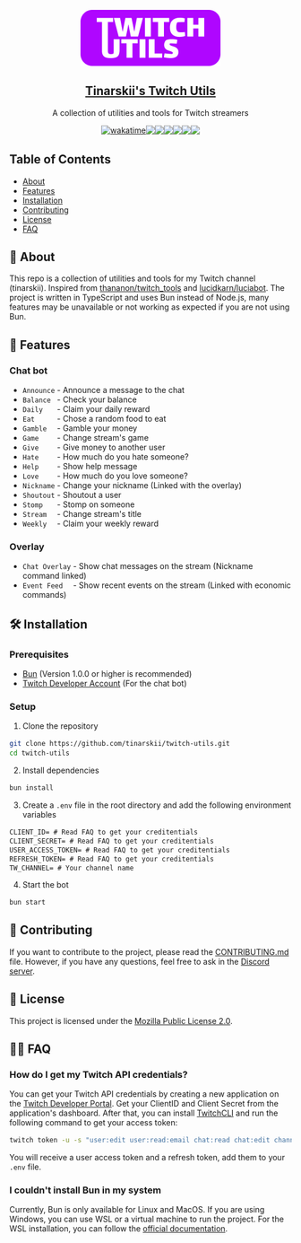 <p align="center">
  <a href="https://zelar.tinarskii.com/">
    <img src="docs/logo.png" />
    <h2 align="center">
      Tinarskii's Twitch Utils
    </h2>
  </a>
  <p align="center">
    A collection of utilities and tools for Twitch streamers
  </p>
  <div style="display: flex; flex-wrap: wrap; justify-items: center; justify-content: center">
<a href="https://wakatime.com/badge/user/5cb7cd14-ac7e-4fc0-9f81-6036760cb6a3/project/018dddd9-a419-43b0-95cd-8348fafaccad"><img src="https://wakatime.com/badge/user/5cb7cd14-ac7e-4fc0-9f81-6036760cb6a3/project/018dddd9-a419-43b0-95cd-8348fafaccad.svg" alt="wakatime"></a>
<a href="https://github.com/tinarskii/twitch-utils/pulse"><img src="https://img.shields.io/github/commit-activity/m/badges/shields" /></a>
    <img src="https://img.shields.io/github/license/tinarskii/twitch-utils" />   
    <img src="https://img.shields.io/github/languages/top/tinarskii/twitch-utils" />
    <a href="https://discord.gg/vkW7YMyYaf"><img src="https://img.shields.io/discord/964718161624715304" /></a>
    <a href="/.github/CODE_OF_CONDUCT.md"><img src="https://img.shields.io/badge/Contributor%20Covenant-2.1-4baaaa.svg" /></a>
    <img src="https://img.shields.io/badge/code_style-prettier-ff69b4.svg?style=plastic" />
  </div>
</p>

## Table of Contents

- [About](#-about)
- [Features](#-features)
- [Installation](#-installation)
- [Contributing](#-contributing)
- [License](#-license)
- [FAQ](#-faq)

## 🤔 About

This repo is a collection of utilities and tools for my Twitch channel (tinarskii). Inspired
from [thananon/twitch_tools](https://github.com/thananon/twitch_tools)
and [lucidkarn/luciabot](https://github.com/lucidkarn/luciabot).
The project is written in TypeScript and uses Bun instead of Node.js, many features may be unavailable or not working as
expected if you are not using Bun.

## 📍 Features

### Chat bot

- `Announce` - Announce a message to the chat
- `Balance ` - Check your balance
- `Daily   ` - Claim your daily reward
- `Eat     ` - Chose a random food to eat
- `Gamble  ` - Gamble your money
- `Game    ` - Change stream's game
- `Give    ` - Give money to another user
- `Hate    ` - How much do you hate someone?
- `Help    ` - Show help message
- `Love    ` - How much do you love someone?
- `Nickname` - Change your nickname (Linked with the overlay)
- `Shoutout` - Shoutout a user
- `Stomp   ` - Stomp on someone
- `Stream  ` - Change stream's title
- `Weekly  ` - Claim your weekly reward

### Overlay

- `Chat Overlay` - Show chat messages on the stream (Nickname command linked)
- `Event Feed  ` - Show recent events on the stream (Linked with economic commands)

## 🛠️ Installation

### Prerequisites

- [Bun](https://bun.sh) (Version 1.0.0 or higher is recommended)
- [Twitch Developer Account](https://dev.twitch.tv/) (For the chat bot)

### Setup

1. Clone the repository

```sh
git clone https://github.com/tinarskii/twitch-utils.git
cd twitch-utils
```

2. Install dependencies

```sh
bun install
```

3. Create a `.env` file in the root directory and add the following environment variables

```dotenv
CLIENT_ID= # Read FAQ to get your creditentials
CLIENT_SECRET= # Read FAQ to get your creditentials
USER_ACCESS_TOKEN= # Read FAQ to get your creditentials
REFRESH_TOKEN= # Read FAQ to get your creditentials
TW_CHANNEL= # Your channel name
```

4. Start the bot

```sh
bun start
```

## 👋 Contributing

If you want to contribute to the project, please read the [CONTRIBUTING.md](/.github/CONTRIBUTING.md) file.
However, if you have any questions, feel free to ask in the [Discord server](https://discord.gg/vkW7YMyYaf).

## 📜 License

This project is licensed under the [Mozilla Public License 2.0](/LICENSE).

## 🙋‍♂️ FAQ

### How do I get my Twitch API credentials?

You can get your Twitch API credentials by creating a new application on
the [Twitch Developer Portal](https://dev.twitch.tv/).
Get your ClientID and Client Secret from the application's dashboard.
After that, you can install [TwitchCLI](https://dev.twitch.tv/docs/cli/) and run the following command to get your
access token:

```sh
twitch token -u -s "user:edit user:read:email chat:read chat:edit channel:moderate moderation:read moderator:manage:shoutouts channel:manage:moderators channel:manage:broadcast channel:read:vips channel:read:subscriptions channel:manage:vips"
```

You will receive a user access token and a refresh token, add them to your `.env` file.

### I couldn't install Bun in my system

Currently, Bun is only available for Linux and MacOS. If you are using Windows, you can use WSL or a virtual machine to
run the project.
For the WSL installation, you can follow
the [official documentation](https://docs.microsoft.com/en-us/windows/wsl/install).